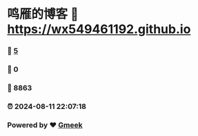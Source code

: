 # 鸣雁的博客 :link: https://wx549461192.github.io 
### :page_facing_up: [5](https://wx549461192.github.io/tag.html) 
### :speech_balloon: 0 
### :hibiscus: 8863 
### :alarm_clock: 2024-08-11 22:07:18 
### Powered by :heart: [Gmeek](https://github.com/Meekdai/Gmeek)
